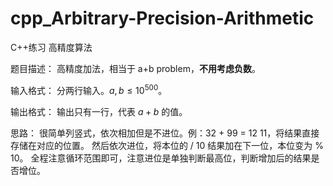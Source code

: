 # cpp_Arbitrary-Precision-Arithmetic
C++练习 高精度算法

题目描述：
高精度加法，相当于 a+b problem，**不用考虑负数**。

输入格式：
分两行输入。$a,b \leq 10^{500}$。

输出格式：
输出只有一行，代表 $a+b$ 的值。

思路：
很简单列竖式，依次相加但是不进位。例：32 + 99 = 12 11，将结果直接存储在对应的位置。
然后依次进位，将本位的 / 10 结果加在下一位，本位变为 % 10。
全程注意循环范围即可，注意进位是单独判断最高位，判断增加后的结果是否增位。
